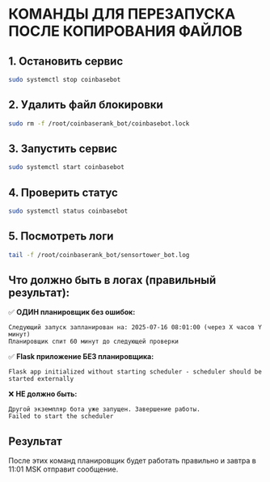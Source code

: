 # КОМАНДЫ ДЛЯ ПЕРЕЗАПУСКА ПОСЛЕ КОПИРОВАНИЯ ФАЙЛОВ

## 1. Остановить сервис
```bash
sudo systemctl stop coinbasebot
```

## 2. Удалить файл блокировки
```bash
sudo rm -f /root/coinbaserank_bot/coinbasebot.lock
```

## 3. Запустить сервис
```bash
sudo systemctl start coinbasebot
```

## 4. Проверить статус
```bash
sudo systemctl status coinbasebot
```

## 5. Посмотреть логи
```bash
tail -f /root/coinbaserank_bot/sensortower_bot.log
```

## Что должно быть в логах (правильный результат):

✅ **ОДИН планировщик без ошибок:**
```
Следующий запуск запланирован на: 2025-07-16 08:01:00 (через X часов Y минут)
Планировщик спит 60 минут до следующей проверки
```

✅ **Flask приложение БЕЗ планировщика:**
```
Flask app initialized without starting scheduler - scheduler should be started externally
```

❌ **НЕ должно быть:**
```
Другой экземпляр бота уже запущен. Завершение работы.
Failed to start the scheduler
```

## Результат
После этих команд планировщик будет работать правильно и завтра в 11:01 MSK отправит сообщение.